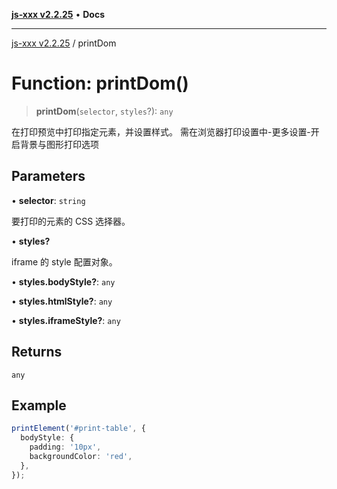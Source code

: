 [**js-xxx v2.2.25**](../README.md) • **Docs**

***

[js-xxx v2.2.25](../README.md) / printDom

# Function: printDom()

> **printDom**(`selector`, `styles`?): `any`

在打印预览中打印指定元素，并设置样式。
需在浏览器打印设置中-更多设置-开启背景与图形打印选项

## Parameters

• **selector**: `string`

要打印的元素的 CSS 选择器。

• **styles?**

iframe 的 style 配置对象。

• **styles.bodyStyle?**: `any`

• **styles.htmlStyle?**: `any`

• **styles.iframeStyle?**: `any`

## Returns

`any`

## Example

```ts
printElement('#print-table', {
  bodyStyle: {
    padding: '10px',
    backgroundColor: 'red',
  },
});
```

